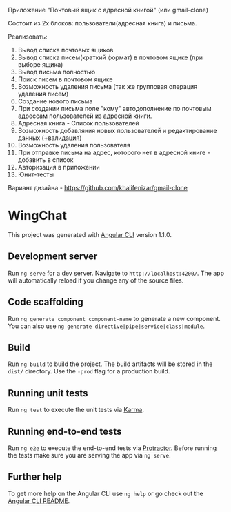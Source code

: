 Приложение "Почтовый ящик с адресной книгой" (или gmail-clone)

Состоит из 2х блоков: пользователи(адресная книга) и письма.

Реализовать:


1. Вывод списка почтовых ящиков
2. Вывод списка писем(краткий формат) в почтовом ящике (при выборе ящика)
3. Вывод письма полностью
4. Поиск писем в почтовом ящике
5. Возможность удаления письма (так же групповая операция удаления писем)
6. Создание нового письма
7. При создании письма поле "кому" автодополнение по почтовым адрессам пользователей из адресной книги.
8. Адресная книга - Список пользователей
9. Возможность добавляния новых пользователей и редактирование данных (+валидация)
10. Возможность удаления пользователя
11. При отправке письма на адрес, которого нет в адресной книге - добавить в список
12. Авторизация в приложении
13. Юнит-тесты

Вариант дизайна - https://github.com/khalifenizar/gmail-clone



# WingChat

This project was generated with [Angular CLI](https://github.com/angular/angular-cli) version 1.1.0.

## Development server

Run `ng serve` for a dev server. Navigate to `http://localhost:4200/`. The app will automatically reload if you change any of the source files.

## Code scaffolding

Run `ng generate component component-name` to generate a new component. You can also use `ng generate directive|pipe|service|class|module`.

## Build

Run `ng build` to build the project. The build artifacts will be stored in the `dist/` directory. Use the `-prod` flag for a production build.

## Running unit tests

Run `ng test` to execute the unit tests via [Karma](https://karma-runner.github.io).

## Running end-to-end tests

Run `ng e2e` to execute the end-to-end tests via [Protractor](http://www.protractortest.org/).
Before running the tests make sure you are serving the app via `ng serve`.

## Further help

To get more help on the Angular CLI use `ng help` or go check out the [Angular CLI README](https://github.com/angular/angular-cli/blob/master/README.md).